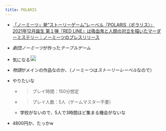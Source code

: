 ```yaml
---
title: POLARIS
---
```


* [「ノーミーツ」発”ストーリーゲーム”レーベル『POLARIS（ポラリス）』2021年12月誕生 第１弾『RED LINE』は吸血鬼と人間の対立を描いたマーダーミステリー｜ノーミーツのプレスリリース](https://prtimes.jp/main/html/rd/p/000000024.000059934.html)

* *劇団ノーミーツ*が作った*テーブルゲーム*

* 気になる<img src='https://scrapbox.io/api/pages/blu3mo-public/blu3mo/icon' alt='blu3mo.icon' height="19.5"/>

* *物語*がメインの作品なのか、（ノーミーつは*ストーリーレーベル*なので）

* やりたいな
  
  * 
     > 
     > プレイ時間：150分想定
  
  * 
     > 
     > プレイ人数：5人（ゲームマスター不要）
  
  * 学校がないので、5人で3時間ほど集まる機会がないな
* 4800円か、たっかw
